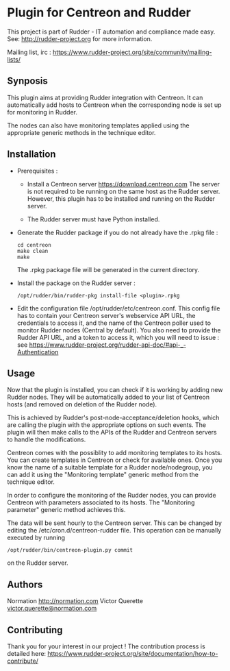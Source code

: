 Plugin for Centreon and Rudder
==============================

This project is part of Rudder - IT automation and compliance made easy.
See: http://rudder-project.org for more information.

Mailing list, irc : https://www.rudder-project.org/site/community/mailing-lists/

Synposis
--------

This plugin aims at providing Rudder integration with Centreon. It can automatically
add hosts to Centreon when the corresponding node is set up for monitoring in Rudder.

The nodes can also have monitoring templates applied using the appropriate generic methods
in the technique editor.

Installation
------------

- Prerequisites :

  - Install a Centreon server https://download.centreon.com
    The server is not required to be running on the same host as the Rudder server.
    However, this plugin has to be installed and running on the Rudder server.

  - The Rudder server must have Python installed.

- Generate the Rudder package if you do not already have the .rpkg file :
  ```
  cd centreon
  make clean
  make
  ```

  The .rpkg package file will be generated in the current directory.

- Install the package on the Rudder server :
  ```
  /opt/rudder/bin/rudder-pkg install-file <plugin>.rpkg
  ```

- Edit the configuration file /opt/rudder/etc/centreon.conf. This config file has to contain your Centreon
  server's webservice API URL, the credentials to access it, and the name of the Centreon poller used to
  monitor Rudder nodes (Central by default). You also need to provide the Rudder API URL, and a token to access
  it, which you will need to issue : see https://www.rudder-project.org/rudder-api-doc/#api-_-Authentication

Usage
-----

Now that the plugin is installed, you can check if it is working by adding new Rudder nodes. They will be 
automatically added to your list of Centreon hosts (and removed on deletion of the Rudder node).

This is achieved by Rudder's post-node-acceptance/deletion hooks, which are calling the plugin with the appropriate
options on such events. The plugin will then make calls to the APIs of the Rudder and Centreon servers to handle the
modifications.

Centreon comes with the possiblity to add monitoring templates to its hosts. You can create templates in
Centreon or check for available ones. Once you know the name of a suitable template for a Rudder node/nodegroup,
you can add it using the "Monitoring template" generic method from the technique editor.

In order to configure the monitoring of the Rudder nodes, you can provide Centreon with parameters associated to its
hosts. The "Monitoring parameter" generic method achieves this.

The data will be sent hourly to the Centreon server. This can be changed by editing the /etc/cron.d/centreon-rudder file.
This operation can be manually executed by running
```
/opt/rudder/bin/centreon-plugin.py commit
```
on the Rudder server.

Authors
-------

Normation http://normation.com
Victor Querette victor.querette@normation.com

Contributing
------------

Thank you for your interest in our project !
The contribution process is detailed here:
https://www.rudder-project.org/site/documentation/how-to-contribute/
